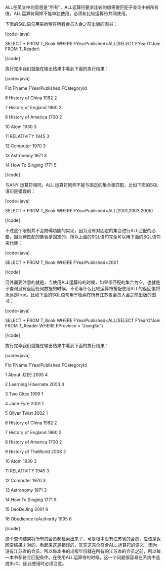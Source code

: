 ALL在英文中的意思是“所有”，ALL运算符要求比较的值需要匹配子查询中的所有值。ALL运算符同样不能单独使用，必须和比较运算符共同使用。
下面的SQL语句用来检索在所有会员入会之前出版的图书：
[code=java]
SELECT * FROM T_Book WHERE FYearPublished<ALL(SELECT FYearOfJoin FROM T_Reader)
[/code]
执行完毕我们就能在输出结果中看到下面的执行结果：
[code=java]
FId FName FYearPublished FCategoryId
6 History of China 1982 2
7 History of England 1860 2
8 History of America 1700 2
10 Atom 1930 3
11 RELATIVITY 1945 3
12 Computer 1970 3
13 Astronomy 1971 3
14 How To Singing 1771 5
[/code]
与ANY 运算符相同，ALL 运算符同样不能与固定的集合相匹配，比如下面的SQL语句是错误的：
[code=java]
SELECT * FROM T_Book WHERE FYearPublished<ALL(2001,2003,2005)
[/code]
不过这个限制并不会妨碍功能的实现，因为没有对固定的集合进行ALL匹配的必要，因为待匹配的集合是固定的，所以上面的SQL语句完全可以用下面的SQL语句来代替：
[code=java]
SELECT * FROM T_Book WHERE FYearPublished<2001
[/code]
另外需要注意的就是，当使用ALL运算符的时候，如果带匹配的集合为空，也就是子查询没有返回任何数据的时候，不论与什么比较运算符搭配使用ALL的返回值将永远是true。比如下面的SQL语句用于检索在所有江苏省会员入会之前出版的图书：
[code=java]
SELECT * FROM T_Book WHERE FYearPublished<ALL(SELECT FYearOfJoin FROM T_Reader WHERE FProvince = "JiangSu")
[/code]
执行完毕我们就能在输出结果中看到下面的执行结果：
[code=java]
FId FName FYearPublished FCategoryId
1 About J2EE 2005 4
2 Learning Hibernate 2003 4
3 Two Cites 1999 1
4 Jane Eyre 2001 1
5 Oliver Twist 2002 1
6 History of China 1982 2
7 History of England 1860 2
8 History of America 1700 2
9 History of TheWorld 2008 2
10 Atom 1930 3
11 RELATIVITY 1945 3
12 Computer 1970 3
13 Astronomy 1971 3
14 How To Singing 1771 5
15 DaoDeJing 2001 6
16 Obedience toAuthority 1995 6
[/code]
这个查询结果将所有的会员都检索出来了，可是根本没有江苏省的会员，应该是返回空结果才对的。看起来这是错误的，其实这完全符合ALL 运算符的语义，因为没有江苏省的会员，所以每本书的出版年份就在所有的江苏省的会员之前，所以每一本书都符合匹配条件。在使用ALL运算符的时候，这一个问题很容易在系统中造成BUG，因此使用时必须注意。
